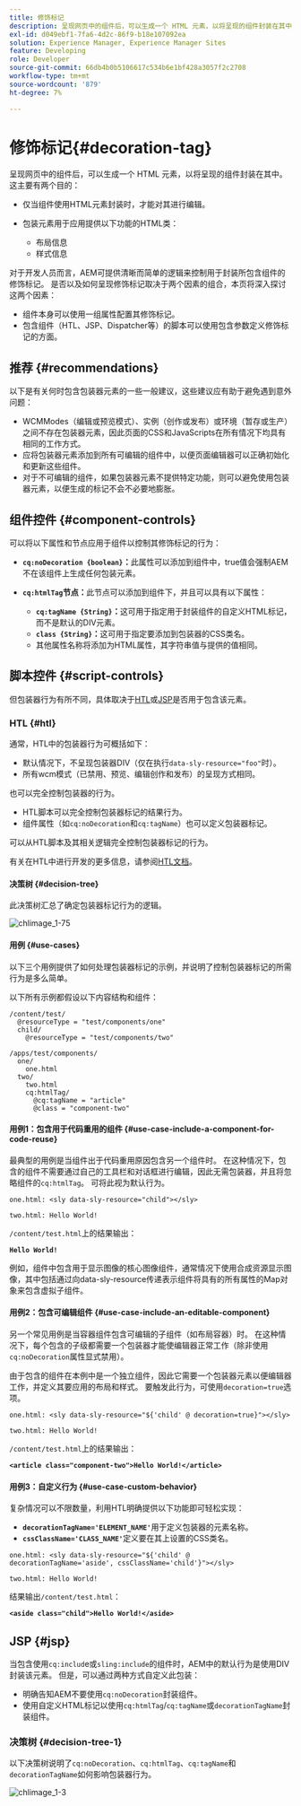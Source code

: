 ```yaml
---
title: 修饰标记
description: 呈现网页中的组件后，可以生成一个 HTML 元素，以将呈现的组件封装在其中。对于开发人员而言，AEM 可提供清晰而简单的逻辑来控制用于封装所包含组件的修饰标记。
exl-id: d049ebf1-7fa6-4d2c-86f9-b18e107092ea
solution: Experience Manager, Experience Manager Sites
feature: Developing
role: Developer
source-git-commit: 66db4b0b5106617c534b6e1bf428a3057f2c2708
workflow-type: tm+mt
source-wordcount: '879'
ht-degree: 7%

---
```


# 修饰标记{#decoration-tag}

呈现网页中的组件后，可以生成一个 HTML 元素，以将呈现的组件封装在其中。这主要有两个目的：

* 仅当组件使用HTML元素封装时，才能对其进行编辑。
* 包装元素用于应用提供以下功能的HTML类：

   * 布局信息
   * 样式信息

对于开发人员而言，AEM可提供清晰而简单的逻辑来控制用于封装所包含组件的修饰标记。 是否以及如何呈现修饰标记取决于两个因素的组合，本页将深入探讨这两个因素：

* 组件本身可以使用一组属性配置其修饰标记。
* 包含组件（HTL、JSP、Dispatcher等）的脚本可以使用包含参数定义修饰标记的方面。

## 推荐 {#recommendations}

以下是有关何时包含包装器元素的一些一般建议，这些建议应有助于避免遇到意外问题：

* WCMModes（编辑或预览模式）、实例（创作或发布）或环境（暂存或生产）之间不存在包装器元素，因此页面的CSS和JavaScripts在所有情况下均具有相同的工作方式。
* 应将包装器元素添加到所有可编辑的组件中，以便页面编辑器可以正确初始化和更新这些组件。
* 对于不可编辑的组件，如果包装器元素不提供特定功能，则可以避免使用包装器元素，以便生成的标记不会不必要地膨胀。

## 组件控件 {#component-controls}

可以将以下属性和节点应用于组件以控制其修饰标记的行为：

* **`cq:noDecoration {boolean}`：**&#x200B;此属性可以添加到组件中，true值会强制AEM不在该组件上生成任何包装元素。

* **`cq:htmlTag`节点：**&#x200B;此节点可以添加到组件下，并且可以具有以下属性：

   * **`cq:tagName {String}`：**&#x200B;这可用于指定用于封装组件的自定义HTML标记，而不是默认的DIV元素。
   * **`class {String}`：**&#x200B;这可用于指定要添加到包装器的CSS类名。
   * 其他属性名称将添加为HTML属性，其字符串值与提供的值相同。

## 脚本控件 {#script-controls}

但包装器行为有所不同，具体取决于[HTL](/help/sites-developing/decoration-tag.md#htl)或[JSP](/help/sites-developing/decoration-tag.md#jsp)是否用于包含该元素。

### HTL {#htl}

通常，HTL中的包装器行为可概括如下：

* 默认情况下，不呈现包装器DIV（仅在执行`data-sly-resource="foo"`时）。
* 所有wcm模式（已禁用、预览、编辑创作和发布）的呈现方式相同。

也可以完全控制包装器的行为。

* HTL脚本可以完全控制包装器标记的结果行为。
* 组件属性（如`cq:noDecoration`和`cq:tagName`）也可以定义包装器标记。

可以从HTL脚本及其相关逻辑完全控制包装器标记的行为。

有关在HTL中进行开发的更多信息，请参阅[HTL文档](https://experienceleague.adobe.com/docs/experience-manager-htl/content/overview.html?lang=zh-Hans)。

#### 决策树 {#decision-tree}

此决策树汇总了确定包装器标记行为的逻辑。

![chlimage_1-75](assets/chlimage_1-75a.png)

#### 用例 {#use-cases}

以下三个用例提供了如何处理包装器标记的示例，并说明了控制包装器标记的所需行为是多么简单。

以下所有示例都假设以下内容结构和组件：

```
/content/test/
  @resourceType = "test/components/one"
  child/
    @resourceType = "test/components/two"
```

```
/apps/test/components/
  one/
    one.html
  two/
    two.html
    cq:htmlTag/
      @cq:tagName = "article"
      @class = "component-two"
```

#### 用例1：包含用于代码重用的组件 {#use-case-include-a-component-for-code-reuse}

最典型的用例是当组件出于代码重用原因包含另一个组件时。 在这种情况下，包含的组件不需要通过自己的工具栏和对话框进行编辑，因此无需包装器，并且将忽略组件的`cq:htmlTag`。 可将此视为默认行为。

`one.html: <sly data-sly-resource="child"></sly>`

`two.html: Hello World!`

`/content/test.html`上的结果输出：

**`Hello World!`**

例如，组件中包含用于显示图像的核心图像组件，通常情况下使用合成资源显示图像，其中包括通过向data-sly-resource传递表示组件将具有的所有属性的Map对象来包含虚拟子组件。

#### 用例2：包含可编辑组件 {#use-case-include-an-editable-component}

另一个常见用例是当容器组件包含可编辑的子组件（如布局容器）时。 在这种情况下，每个包含的子级都需要一个包装器才能使编辑器正常工作（除非使用`cq:noDecoration`属性显式禁用）。

由于包含的组件在本例中是一个独立组件，因此它需要一个包装器元素以便编辑器工作，并定义其要应用的布局和样式。 要触发此行为，可使用`decoration=true`选项。

`one.html: <sly data-sly-resource="${'child' @ decoration=true}"></sly>`

`two.html: Hello World!`

`/content/test.html`上的结果输出：

**`<article class="component-two">Hello World!</article>`**

#### 用例3：自定义行为 {#use-case-custom-behavior}

复杂情况可以不限数量，利用HTL明确提供以下功能即可轻松实现：

* **`decorationTagName='ELEMENT_NAME'`**&#x200B;用于定义包装器的元素名称。
* **`cssClassName='CLASS_NAME'`**&#x200B;定义要在其上设置的CSS类名。

`one.html: <sly data-sly-resource="${'child' @ decorationTagName='aside', cssClassName='child'}"></sly>`

`two.html: Hello World!`

结果输出`/content/test.html`：

**`<aside class="child">Hello World!</aside>`**

## JSP {#jsp}

当包含使用`cq:includ`e或`sling:include`的组件时，AEM中的默认行为是使用DIV封装该元素。 但是，可以通过两种方式自定义此包装：

* 明确告知AEM不要使用`cq:noDecoration`封装组件。
* 使用自定义HTML标记以使用`cq:htmlTag`/`cq:tagName`或`decorationTagName`封装组件。

### 决策树 {#decision-tree-1}

以下决策树说明了`cq:noDecoration`、`cq:htmlTag`、`cq:tagName`和`decorationTagName`如何影响包装器行为。

![chlimage_1-3](assets/chlimage_1-3a.jpeg)
